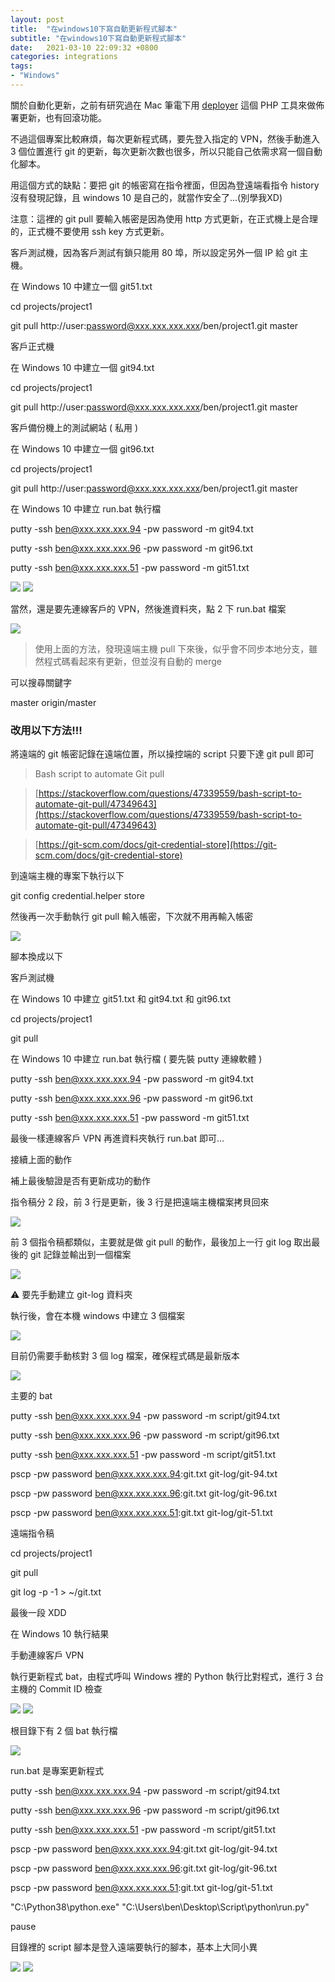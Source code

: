 ```yaml
---
layout: post
title:  "在windows10下寫自動更新程式腳本"
subtitle: "在windows10下寫自動更新程式腳本"
date:   2021-03-10 22:09:32 +0800
categories: integrations
tags:
- "Windows"
---
```


關於自動化更新，之前有研究過在 Mac 筆電下用 [deployer](https://deployer.org/) 這個 PHP 工具來做佈署更新，也有回滾功能。

不過這個專案比較麻煩，每次更新程式碼，要先登入指定的 VPN，然後手動進入 3 個位置進行 git 的更新，每次更新次數也很多，所以只能自己依需求寫一個自動化腳本。

用這個方式的缺點：要把 git 的帳密寫在指令裡面，但因為登遠端看指令 history 沒有發現記錄，且 windows 10 是自己的，就當作安全了…(別學我XD)

注意：這裡的 git pull 要輸入帳密是因為使用 http 方式更新，在正式機上是合理的，正式機不要使用 ssh key 方式更新。

客戶測試機，因為客戶測試有鎖只能用 80 埠，所以設定另外一個 IP 給 git 主機。

在 Windows 10 中建立一個 git51.txt

cd projects/project1

git pull http://user:password@xxx.xxx.xxx.xxx/ben/project1.git master

客戶正式機

在 Windows 10 中建立一個 git94.txt

cd projects/project1

git pull http://user:password@xxx.xxx.xxx.xxx/ben/project1.git master

客戶備份機上的測試網站 ( 私用 )

在 Windows 10 中建立一個 git96.txt

cd projects/project1

git pull http://user:password@xxx.xxx.xxx.xxx/ben/project1.git master

在 Windows 10 中建立 run.bat 執行檔

putty -ssh ben@xxx.xxx.xxx.94 -pw password -m git94.txt

putty -ssh ben@xxx.xxx.xxx.96 -pw password -m git96.txt

putty -ssh ben@xxx.xxx.xxx.51 -pw password -m git51.txt

![](/images/medium/1__iCM__beOBV9G9qZoWQOrUNQ.png)
![](/images/medium/1__WrRFBC4vER8n2ackyUh7jg.png)

當然，還是要先連線客戶的 VPN，然後進資料夾，點 2 下 run.bat 檔案

![](/images/medium/1__gTvcqUUpPsuEDEfLejUT9w.png)

> 使用上面的方法，發現遠端主機 pull 下來後，似乎會不同步本地分支，雖然程式碼看起來有更新，但並沒有自動的 merge

可以搜尋關鍵字

master origin/master

### 改用以下方法!!!

將遠端的 git 帳密記錄在遠端位置，所以操控端的 script 只要下達 git pull 即可

> Bash script to automate Git pull

> [https://stackoverflow.com/questions/47339559/bash-script-to-automate-git-pull/47349643](https://stackoverflow.com/questions/47339559/bash-script-to-automate-git-pull/47349643)

> [https://git-scm.com/docs/git-credential-store](https://git-scm.com/docs/git-credential-store)

到遠端主機的專案下執行以下

git config credential.helper store

然後再一次手動執行 git pull 輸入帳密，下次就不用再輸入帳密

![](/images/medium/1__lk__fYdumQsBSrt0TxrNQAw.png)

腳本換成以下

客戶測試機

在 Windows 10 中建立 git51.txt 和 git94.txt 和 git96.txt

cd projects/project1

git pull

在 Windows 10 中建立 run.bat 執行檔 ( 要先裝 putty 連線軟體 )

putty -ssh ben@xxx.xxx.xxx.94 -pw password -m git94.txt

putty -ssh ben@xxx.xxx.xxx.96 -pw password -m git96.txt

putty -ssh ben@xxx.xxx.xxx.51 -pw password -m git51.txt

最後一樣連線客戶 VPN 再進資料夾執行 run.bat 即可…

接續上面的動作

補上最後驗證是否有更新成功的動作

指令稿分 2 段，前 3 行是更新，後 3 行是把遠端主機檔案拷貝回來

![](/images/medium/1__SIlDAdatuMSY3HemhrEvkQ.png)

前 3 個指令稿都類似，主要就是做 git pull 的動作，最後加上一行 git log 取出最後的 git 記錄並輸出到一個檔案

![](/images/medium/1__7onVLvGVQKcqhMOTNvR7bQ.png)

⚠️ 要先手動建立 git-log 資料夾

執行後，會在本機 windows 中建立 3 個檔案

![](/images/medium/1__N5IWaYAzWEo1NACtii8DSw.png)

目前仍需要手動核對 3 個 log 檔案，確保程式碼是最新版本

![](/images/medium/1__3KLgx9Ys9Jj5k3eDLwUuyA.png)

主要的 bat

putty -ssh ben@xxx.xxx.xxx.94 -pw password -m script/git94.txt

putty -ssh ben@xxx.xxx.xxx.96 -pw password -m script/git96.txt

putty -ssh ben@xxx.xxx.xxx.51 -pw password -m script/git51.txt

pscp -pw password ben@xxx.xxx.xxx.94:git.txt git-log/git-94.txt

pscp -pw password ben@xxx.xxx.xxx.96:git.txt git-log/git-96.txt

pscp -pw password ben@xxx.xxx.xxx.51:git.txt git-log/git-51.txt

遠端指令稿

cd projects/project1

git pull

git log -p -1 > ~/git.txt

最後一段 XDD

在 Windows 10 執行結果

手動連線客戶 VPN

執行更新程式 bat，由程式呼叫 Windows 裡的 Python 執行比對程式，進行 3 台主機的 Commit ID 檢查

![](/images/medium/1__RiQ0l2vd0Auos7spu819kg.png)
![](/images/medium/1__771qfaMGllYxJwgjqvSA2A.png)

根目錄下有 2 個 bat 執行檔

![](/images/medium/1__MyLBs8Pt8U__tpjs9Y9dmdw.png)

run.bat 是專案更新程式

putty -ssh ben@xxx.xxx.xxx.94 -pw password -m script/git94.txt

putty -ssh ben@xxx.xxx.xxx.96 -pw password -m script/git96.txt

putty -ssh ben@xxx.xxx.xxx.51 -pw password -m script/git51.txt

pscp -pw password ben@xxx.xxx.xxx.94:git.txt git-log/git-94.txt

pscp -pw password ben@xxx.xxx.xxx.96:git.txt git-log/git-96.txt

pscp -pw password ben@xxx.xxx.xxx.51:git.txt git-log/git-51.txt

"C:\\Python38\\python.exe" "C:\\Users\\ben\\Desktop\\Script\\python\\run.py"

pause

目錄裡的 script 腳本是登入遠端要執行的腳本，基本上大同小異

![](/images/medium/1__wpYSSPf8a__Qw4URbFYIVnA.png)
![](/images/medium/1__krSJhHroaQTMZKcvavi3lw.png)